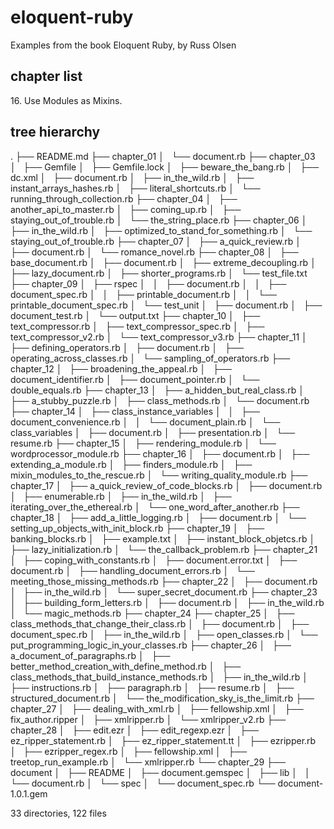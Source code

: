 eloquent-ruby
=============

Examples from the book Eloquent Ruby, by Russ Olsen


chapter list
------------

16\. Use Modules as Mixins.


tree hierarchy
--------------

.
├── README.md
├── chapter_01
│   └── document.rb
├── chapter_03
│   ├── Gemfile
│   ├── Gemfile.lock
│   ├── beware_the_bang.rb
│   ├── dc.xml
│   ├── document.rb
│   ├── in_the_wild.rb
│   ├── instant_arrays_hashes.rb
│   ├── literal_shortcuts.rb
│   └── running_through_collection.rb
├── chapter_04
│   ├── another_api_to_master.rb
│   ├── coming_up.rb
│   ├── staying_out_of_trouble.rb
│   └── the_string_place.rb
├── chapter_06
│   ├── in_the_wild.rb
│   ├── optimized_to_stand_for_something.rb
│   └── staying_out_of_trouble.rb
├── chapter_07
│   ├── a_quick_review.rb
│   ├── document.rb
│   └── romance_novel.rb
├── chapter_08
│   ├── base_document.rb
│   ├── document.rb
│   ├── extreme_decoupling.rb
│   ├── lazy_document.rb
│   ├── shorter_programs.rb
│   └── test_file.txt
├── chapter_09
│   ├── rspec
│   │   ├── document.rb
│   │   ├── document_spec.rb
│   │   ├── printable_document.rb
│   │   └── printable_document_spec.rb
│   └── test_unit
│       ├── document.rb
│       ├── document_test.rb
│       └── output.txt
├── chapter_10
│   ├── text_compressor.rb
│   ├── text_compressor_spec.rb
│   ├── text_compressor_v2.rb
│   └── text_compressor_v3.rb
├── chapter_11
│   ├── defining_operators.rb
│   ├── document.rb
│   ├── operating_across_classes.rb
│   └── sampling_of_operators.rb
├── chapter_12
│   ├── broadening_the_appeal.rb
│   ├── document_identifier.rb
│   ├── document_pointer.rb
│   └── double_equals.rb
├── chapter_13
│   ├── a_hidden_but_real_class.rb
│   ├── a_stubby_puzzle.rb
│   ├── class_methods.rb
│   └── document.rb
├── chapter_14
│   ├── class_instance_variables
│   │   ├── document_convenience.rb
│   │   └── document_plain.rb
│   └── class_variables
│       ├── document.rb
│       ├── presentation.rb
│       └── resume.rb
├── chapter_15
│   ├── rendering_module.rb
│   └── wordprocessor_module.rb
├── chapter_16
│   ├── document.rb
│   ├── extending_a_module.rb
│   ├── finders_module.rb
│   ├── mixin_modules_to_the_rescue.rb
│   └── writing_quality_module.rb
├── chapter_17
│   ├── a_quick_review_of_code_blocks.rb
│   ├── document.rb
│   ├── enumerable.rb
│   ├── in_the_wild.rb
│   ├── iterating_over_the_ethereal.rb
│   └── one_word_after_another.rb
├── chapter_18
│   ├── add_a_little_logging.rb
│   ├── document.rb
│   └── setting_up_objects_with_init_block.rb
├── chapter_19
│   ├── banking_blocks.rb
│   ├── example.txt
│   ├── instant_block_objetcs.rb
│   ├── lazy_initialization.rb
│   └── the_callback_problem.rb
├── chapter_21
│   ├── coping_with_constants.rb
│   ├── document.error.txt
│   ├── document.rb
│   ├── handling_document_errors.rb
│   └── meeting_those_missing_methods.rb
├── chapter_22
│   ├── document.rb
│   ├── in_the_wild.rb
│   └── super_secret_document.rb
├── chapter_23
│   ├── building_form_letters.rb
│   ├── document.rb
│   ├── in_the_wild.rb
│   └── magic_methods.rb
├── chapter_24
├── chapter_25
│   ├── class_methods_that_change_their_class.rb
│   ├── document.rb
│   ├── document_spec.rb
│   ├── in_the_wild.rb
│   ├── open_classes.rb
│   └── put_programming_logic_in_your_classes.rb
├── chapter_26
│   ├── a_document_of_paragraphs.rb
│   ├── better_method_creation_with_define_method.rb
│   ├── class_methods_that_build_instance_methods.rb
│   ├── in_the_wild.rb
│   ├── instructions.rb
│   ├── paragraph.rb
│   ├── resume.rb
│   ├── structured_document.rb
│   └── the_modification_sky_is_the_limit.rb
├── chapter_27
│   ├── dealing_with_xml.rb
│   ├── fellowship.xml
│   ├── fix_author.ripper
│   ├── xmlripper.rb
│   └── xmlripper_v2.rb
├── chapter_28
│   ├── edit.ezr
│   ├── edit_regexp.ezr
│   ├── ez_ripper_statement.rb
│   ├── ez_ripper_statement.tt
│   ├── ezripper.rb
│   ├── ezripper_regex.rb
│   ├── fellowship.xml
│   ├── treetop_run_example.rb
│   └── xmlripper.rb
└── chapter_29
    ├── document
    │   ├── README
    │   ├── document.gemspec
    │   ├── lib
    │   │   └── document.rb
    │   └── spec
    │       └── document_spec.rb
    └── document-1.0.1.gem

33 directories, 122 files

